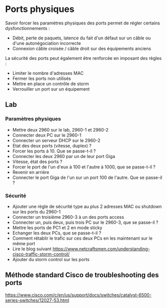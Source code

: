 # Ports physiques

Savoir forcer les paramètres physiques des ports permet de régler certains dysfonctionnements :

- Débit, perte de paquets, latence du fait d'un défaut sur un câble ou d'une autonégociation incorrecte
- Connexion câble croisée / câble droit sur des équipements anciens

La sécurité des ports peut également être renforcée en imposant des règles :

- Limiter le nombre d'adresses MAC
- Fermer les ports non utilisés
- Mettre en place un contrôle de storm
- Verrouiller un port sur un équipement 

## Lab

### Paramètres physiques

- Mettre deux 2960 sur le lab, 2960-1 et 2960-2
- Connecter deux PC sur le 2960-1
- Connecter un serveur DHCP sur le 2960-2
- Etat des deux ports (vitesse, duplex) ?
- Forcer les ports à 10. Que se passe-t-il ?
- Connecter les deux 2960 par un de leur port Giga
- Vitesse, état des ports ?
- Forcer le port de l'un d'eux à 100 et l'autre à 1000, que se passe-t-il ?
- Revenir en arrière
- Connecter le port Giga de l'un sur un port 100 de l'autre. Que se passe-il ?

### Sécurité

- Ajouter une règle de sécurité type au plus 2 adresses MAC ou shutdown sur les ports du 2960-1
- Connecter un troisième 2960-3 à un des ports access
- Connecter un, puis deux, puis trois PC sur le 2960-3, que se passe-il ?
- Mettre les ports de PC1 et 2 en mode sticky
- Echanger les deux PCs, que se passe-t-il ?
- Comment rétablir le trafic sur ces deux PCs en les maintenant sur le même port
- Lire le blog suivant <https://www.netcraftsmen.com/understanding-cisco-traffic-storm-control/>
- Ajouter du storm control sur les ports

## Méthode standard Cisco de troubleshooting des ports

<https://www.cisco.com/c/en/us/support/docs/switches/catalyst-6500-series-switches/12027-53.html>